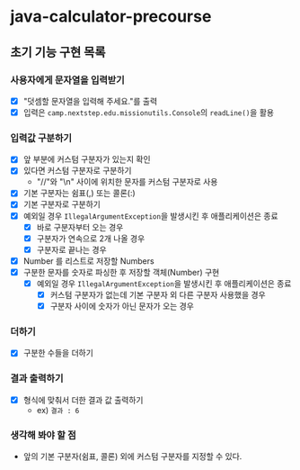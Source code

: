 # java-calculator-precourse

## 초기 기능 구현 목록

### 사용자에게 문자열을 입력받기

- [x] "덧셈할 문자열을 입력해 주세요."를 출력
- [x] 입력은 `camp.nextstep.edu.missionutils.Console`의 `readLine()`을 활용

### 입력값 구분하기

- [x] 앞 부분에 커스텀 구분자가 있는지 확인
- [x] 있다면 커스텀 구분자로 구분하기
    - "//"와 "\n" 사이에 위치한 문자를 커스텀 구분자로 사용
- [x] 기본 구분자는 쉼표(,) 또는 콜론(:)
- [x] 기본 구분자로 구분하기
- [x] 예외일 경우 `IllegalArgumentException`을 발생시킨 후 애플리케이션은 종료
    - [x] 바로 구분자부터 오는 경우
    - [x] 구분자가 연속으로 2개 나올 경우
    - [x] 구분자로 끝나는 경우
- [x] Number 를 리스트로 저장할 Numbers
- [x] 구분한 문자를 숫자로 파싱한 후 저장할 객체(Number) 구현
    - [x] 예외일 경우 `IllegalArgumentException`을 발생시킨 후 애플리케이션은 종료
        - [x] 커스텀 구분자가 없는데 기본 구분자 외 다른 구분자 사용했을 경우
        - [x] 구분자 사이에 숫자가 아닌 문자가 오는 경우

### 더하기

- [x] 구분한 수들을 더하기

### 결과 출력하기

- [x] 형식에 맞춰서 더한 결과 값 출력하기
    - ex) `결과 : 6`

### 생각해 봐야 할 점

- 앞의 기본 구분자(쉼표, 콜론) 외에 커스텀 구분자를 지정할 수 있다.
